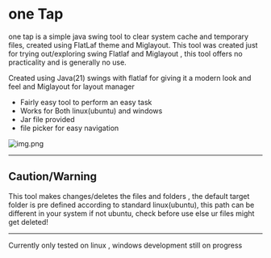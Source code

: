 # one Tap

one tap is a simple java swing tool to clear system cache and temporary files, created using FlatLaf theme and Miglayout. This tool was created just for trying out/exploring swing Flatlaf and Miglayout , this tool offers no practicality and is generally no use.   

Created using Java(21) swings with flatlaf for giving it a modern look and feel and Miglayout for layout manager  
- Fairly easy tool to perform an easy task 
- Works for Both linux(ubuntu) and windows
- Jar file provided
- file picker for easy navigation

![img.png](img.png)

---
## Caution/Warning
This tool makes changes/deletes the files and folders , the default target folder is pre defined according to standard linux(ubuntu), this path can be different in your system if not ubuntu, check before use else ur files might get deleted!

---
Currently only tested on linux , windows development still on progress